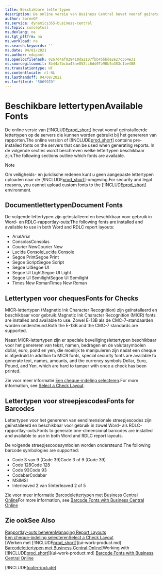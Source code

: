 ```yaml
---
title: Beschikbare lettertypen
description: De online versie van Business Central bevat vooraf geïnstalleerde lettertypen op de servers die kunnen worden gebruikt bij het genereren van rapporten.
author: SorenGP
ms.service: dynamics365-business-central
ms.topic: conceptual
ms.devlang: na
ms.tgt_pltfrm: na
ms.workload: na
ms.search.keywords: ''
ms.date: 04/01/2021
ms.author: edupont
ms.openlocfilehash: 0267d4af029410da2107fbb4bbbde2e27c364e31
ms.sourcegitcommit: 8b44a7bcba45ae852cc6dd07b90b9a383c1be488
ms.translationtype: HT
ms.contentlocale: nl-NL
ms.lasthandoff: 04/08/2021
ms.locfileid: "5869970"
---
```

# <a name="available-fonts"></a><span data-ttu-id="0462c-103">Beschikbare lettertypen</span><span class="sxs-lookup"><span data-stu-id="0462c-103">Available Fonts</span></span>

<span data-ttu-id="0462c-104">De online versie van [!INCLUDE[prod_short](includes/prod_short.md)] bevat vooraf geïnstalleerde lettertypen op de servers die kunnen worden gebruikt bij het genereren van rapporten.</span><span class="sxs-lookup"><span data-stu-id="0462c-104">The online version of [!INCLUDE[prod_short](includes/prod_short.md)] contains pre-installed fonts on the servers that can be used when generating reports.</span></span> <span data-ttu-id="0462c-105">In de volgende secties wordt beschreven welke lettertypen beschikbaar zijn.</span><span class="sxs-lookup"><span data-stu-id="0462c-105">The following sections outline which fonts are available.</span></span>

> [!NOTE]
> <span data-ttu-id="0462c-106">Om veiligheids- en juridische redenen kunt u geen aangepaste lettertypen uploaden naar de [!INCLUDE[prod_short](includes/prod_short.md)]-omgeving.</span><span class="sxs-lookup"><span data-stu-id="0462c-106">For security and legal reasons, you cannot upload custom fonts to the [!INCLUDE[prod_short](includes/prod_short.md)] environment.</span></span>

## <a name="document-fonts"></a><span data-ttu-id="0462c-107">Documentlettertypen</span><span class="sxs-lookup"><span data-stu-id="0462c-107">Document Fonts</span></span>

<span data-ttu-id="0462c-108">De volgende lettertypen zijn geïnstalleerd en beschikbaar voor gebruik in Word- en RDLC-rapportlay-outs:</span><span class="sxs-lookup"><span data-stu-id="0462c-108">The following fonts are installed and available to use in both Word and RDLC report layouts:</span></span>

* <span data-ttu-id="0462c-109">Arial</span><span class="sxs-lookup"><span data-stu-id="0462c-109">Arial</span></span>
* <span data-ttu-id="0462c-110">Consolas</span><span class="sxs-lookup"><span data-stu-id="0462c-110">Consolas</span></span>
* <span data-ttu-id="0462c-111">Courier New</span><span class="sxs-lookup"><span data-stu-id="0462c-111">Courier New</span></span>
* <span data-ttu-id="0462c-112">Lucida Console</span><span class="sxs-lookup"><span data-stu-id="0462c-112">Lucida Console</span></span>
* <span data-ttu-id="0462c-113">Segoe Print</span><span class="sxs-lookup"><span data-stu-id="0462c-113">Segoe Print</span></span>
* <span data-ttu-id="0462c-114">Segoe Script</span><span class="sxs-lookup"><span data-stu-id="0462c-114">Segoe Script</span></span>
* <span data-ttu-id="0462c-115">Segoe UI</span><span class="sxs-lookup"><span data-stu-id="0462c-115">Segoe UI</span></span>
* <span data-ttu-id="0462c-116">Segoe UI Light</span><span class="sxs-lookup"><span data-stu-id="0462c-116">Segoe UI Light</span></span>
* <span data-ttu-id="0462c-117">Segoe UI Semilight</span><span class="sxs-lookup"><span data-stu-id="0462c-117">Segoe UI Semilight</span></span>
* <span data-ttu-id="0462c-118">Times New Roman</span><span class="sxs-lookup"><span data-stu-id="0462c-118">Times New Roman</span></span>

## <a name="fonts-for-checks"></a><span data-ttu-id="0462c-119">Lettertypen voor cheques</span><span class="sxs-lookup"><span data-stu-id="0462c-119">Fonts for Checks</span></span>

<span data-ttu-id="0462c-120">MICR-lettertypen (Magnetic Ink Character Recognition) zijn geïnstalleerd en beschikbaar voor gebruik.</span><span class="sxs-lookup"><span data-stu-id="0462c-120">Magnetic Ink Character Recognition (MICR) fonts are installed and available to use.</span></span> <span data-ttu-id="0462c-121">Zowel E-13B als de CMC-7-standaarden worden ondersteund.</span><span class="sxs-lookup"><span data-stu-id="0462c-121">Both the E-13B and the CMC-7 standards are supported.</span></span>  

<span data-ttu-id="0462c-122">Naast MICR-lettertypen zijn er speciale beveiligingslettertypen beschikbaar voor het genereren van tekst, namen, bedragen en de valutasymbolen dollar, euro, pond en yen, die moeilijk te manipuleren zijn nadat een cheque is afgedrukt.</span><span class="sxs-lookup"><span data-stu-id="0462c-122">In addition to MICR fonts, special security fonts are available to generate text, names, amounts, and the currency symbols Dollar, Euro, Pound, and Yen, which are hard to tamper with once a check has been printed.</span></span>  

<span data-ttu-id="0462c-123">Zie voor meer informatie [Een cheque-indeling selecteren](finance-how-define-check-layouts.md).</span><span class="sxs-lookup"><span data-stu-id="0462c-123">For more information, see [Select a Check Layout](finance-how-define-check-layouts.md).</span></span>  

## <a name="fonts-for-barcodes"></a><span data-ttu-id="0462c-124">Lettertypen voor streepjescodes</span><span class="sxs-lookup"><span data-stu-id="0462c-124">Fonts for Barcodes</span></span>
<span data-ttu-id="0462c-125">Lettertypen voor het genereren van eendimensionale streepjescodes zijn geïnstalleerd en beschikbaar voor gebruik in zowel Word- als RDLC-rapportlay-outs.</span><span class="sxs-lookup"><span data-stu-id="0462c-125">Fonts to generate one-dimensional barcodes are installed and available to use in both Word and RDLC report layouts.</span></span>

<span data-ttu-id="0462c-126">De volgende streepjescodesymbolen worden ondersteund:</span><span class="sxs-lookup"><span data-stu-id="0462c-126">The following barcode symbologies are supported:</span></span>
* <span data-ttu-id="0462c-127">Code 3 van 9 (Code 39)</span><span class="sxs-lookup"><span data-stu-id="0462c-127">Code 3 of 9 (Code 39)</span></span>
* <span data-ttu-id="0462c-128">Code 128</span><span class="sxs-lookup"><span data-stu-id="0462c-128">Code 128</span></span>
* <span data-ttu-id="0462c-129">Code 93</span><span class="sxs-lookup"><span data-stu-id="0462c-129">Code 93</span></span>
* <span data-ttu-id="0462c-130">Codabar</span><span class="sxs-lookup"><span data-stu-id="0462c-130">Codabar</span></span>
* <span data-ttu-id="0462c-131">MSI</span><span class="sxs-lookup"><span data-stu-id="0462c-131">MSI</span></span>
* <span data-ttu-id="0462c-132">Interleaved 2 van 5</span><span class="sxs-lookup"><span data-stu-id="0462c-132">Interleaved 2 of 5</span></span>

<span data-ttu-id="0462c-133">Zie voor meer informatie [Barcodelettertypen met Business Central Online](/dynamics365/business-central/dev-itpro/developer/devenv-report-barcode-fonts.md)</span><span class="sxs-lookup"><span data-stu-id="0462c-133">For more information, see [Barcode Fonts with Business Central Online](/dynamics365/business-central/dev-itpro/developer/devenv-report-barcode-fonts.md)</span></span>

## <a name="see-also"></a><span data-ttu-id="0462c-134">Zie ook</span><span class="sxs-lookup"><span data-stu-id="0462c-134">See Also</span></span>

[<span data-ttu-id="0462c-135">Rapportlay-outs beheren</span><span class="sxs-lookup"><span data-stu-id="0462c-135">Managing Report Layouts</span></span>](ui-manage-report-layouts.md)  
[<span data-ttu-id="0462c-136">Een cheque-indeling selecteren</span><span class="sxs-lookup"><span data-stu-id="0462c-136">Select a Check Layout</span></span>](finance-how-define-check-layouts.md)  
<span data-ttu-id="0462c-137">[Werken met [!INCLUDE[prod_short](includes/prod_short.md)]](ui-work-product.md)
[Barcodelettertypen met Business Central Online](/dynamics365/business-central/dev-itpro/developer/devenv-report-barcode-fonts.md)</span><span class="sxs-lookup"><span data-stu-id="0462c-137">[Working with [!INCLUDE[prod_short](includes/prod_short.md)]](ui-work-product.md)
[Barcode Fonts with Business Central Online](/dynamics365/business-central/dev-itpro/developer/devenv-report-barcode-fonts.md)</span></span>

[!INCLUDE[footer-include](includes/footer-banner.md)]
